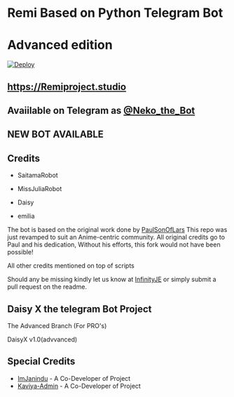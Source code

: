 

# Remi Based on Python Telegram Bot

# Advanced edition

[![Deploy](https://www.herokucdn.com/deploy/button.svg)](https://heroku.com/deploy?template=https://github.com/Senthilkumar0/Kiladibot)

## https://Remiproject.studio
## Avaiilable on Telegram as [@Neko_the_Bot](https://t.me/Neko_the_Bot)
## NEW BOT AVAILABLE


## Credits

 - SaitamaRobot
 - MissJuliaRobot

 - Daisy





 - emilia


The bot is based on the original work done by [PaulSonOfLars](https://github.com/PaulSonOfLars)
This repo was just revamped to suit an Anime-centric community. All original credits go to Paul and his dedication, Without his efforts, this fork would not have been possible!

All other credits mentioned on top of scripts

Should any be missing kindly let us know at [InfinityJE](https://t.me/infinityje) or simply submit a pull request on the readme.

## Daisy X the telegram Bot Project
The Advanced Branch (For PRO's)

DaisyX v1.0(advvanced)

## Special Credits
- [ImJanindu](https://github.com/imjanindu) - A Co-Developer of Project
- [Kaviya-Admin](https://github.com/kaviya-admin) - A Co-Developer of Project
